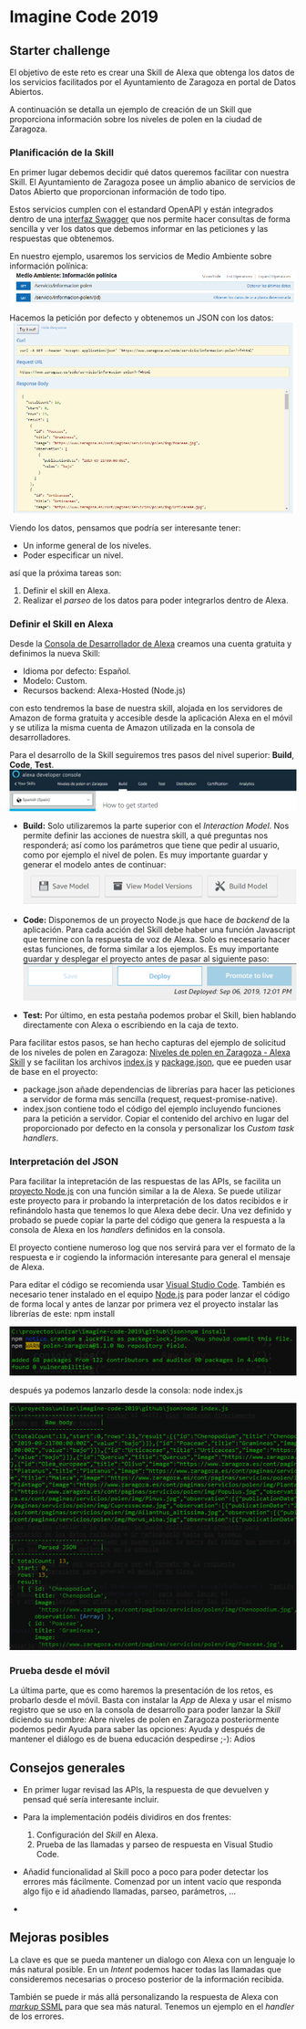 ﻿# Imagine Code 2019
## Starter challenge

El objetivo de este reto es crear una Skill de Alexa que obtenga los datos de los servicios 
facilitados por el Ayuntamiento de Zaragoza en portal de Datos Abiertos.

A continuación se detalla un ejemplo de creación de un Skill que proporciona información 
sobre los niveles de polen en la ciudad de Zaragoza. 

### Planificación de la Skill
En primer lugar debemos decidir qué datos queremos facilitar con nuestra Skill. El Ayuntamiento 
de Zaragoza posee un ámplio abanico de servicios de Datos Abierto que proporcionan información 
de todo tipo.

Estos servicios cumplen con el estandard OpenAPI y están integrados dentro de una 
[interfaz Swagger](https://www.zaragoza.es/docs-api_sede/#/) que nos permite hacer consultas de forma sencilla y ver los datos que 
debemos informar en las peticiones y las respuestas que obtenemos.

En nuestro ejemplo, usaremos los servicios de Medio Ambiente sobre información polínica:
![Medio Ambiente - Información polínica](assets/polen-services.png)

Hacemos la petición por defecto y obtenemos un JSON con los datos:
![Medio Ambiente - Información polínica](assets/polen-services-2.png)

Viendo los datos, pensamos que podría ser interesante tener:
* Un informe general de los niveles.
* Poder especificar un nivel.
  
así que la próxima tareas son:
1. Definir el skill en Alexa.
2. Realizar el _parseo_ de los datos para poder integrarlos dentro de Alexa.

### Definir el Skill en Alexa
Desde la [Consola de Desarrollador de Alexa](https://developer.amazon.com/alexa/console/ask) creamos una 
cuenta gratuita y definimos la nueva Skill:
* Idioma por defecto: Español.
* Modelo: Custom.
* Recursos backend: Alexa-Hosted (Node.js)
  
con esto tendremos la base de nuestra skill, alojada en los servidores de Amazon de 
forma gratuita y accesible desde la aplicación Alexa en el móvil y se utiliza la misma 
cuenta de Amazon utilizada en la consola de desarrolladores.

Para el desarrollo de la Skill seguiremos tres pasos del nivel superior: **Build**, **Code**, 
**Test**.
![Menú de desarrollador](assets/developer-menu.png)
* **Build:** Solo utilizaremos la parte superior con el *Interaction Model*. Nos permite 
  definir las acciones de nuestra skill, a qué preguntas nos responderá; así como los 
  parámetros que tiene que pedir al usuario, como por ejemplo el nivel de polen. Es 
  muy importante guardar y generar el modelo antes de continuar:
![Menú build](assets/build.png)

* **Code:** Disponemos de un proyecto Node.js que hace de _backend_ de la aplicación. Para 
  cada acción del Skill debe haber una función Javascript que termine con la respuesta 
  de voz de Alexa. Solo es necesario hacer estas funciones, de forma similar a los ejemplos. 
  Es muy importante guardar y desplegar el proyecto antes de pasar al siguiente paso:
![Menú code](assets/code.png)  

* **Test:** Por último, en esta pestaña podemos probar el Skill, bien hablando directamente 
  con Alexa o escribiendo en la caja de texto.

Para facilitar estos pasos, se han hecho capturas del ejemplo de solicitud de los niveles 
de polen en Zaragoza: [Niveles de polen en Zaragoza - Alexa Skill](./build) y se facilitan 
los archivos [index.js]() y [package.json](), que ee pueden usar de base en el proyecto:
* package.json añade dependencias de librerías para hacer las peticiones a servidor 
  de forma más sencilla (request, request-promise-native).
* index.json contiene todo el código del ejemplo incluyendo funciones para la petición 
  a servidor. Copiar el contenido del archivo en lugar del proporcionado por defecto 
  en la consola y personalizar los _Custom task handlers_.
  

### Interpretación del JSON
Para facilitar la intepretación de las respuestas de las APIs, se facilita un [proyecto 
Node.js](./code) con una función similar a la de Alexa. Se puede utilizar este proyecto para 
ir probando la interpretación de los datos recibidos e ir refinándolo hasta que tenemos 
lo que Alexa debe decir. Una vez definido y probado se puede copiar la parte del código que genera la respuesta 
a la consola de Alexa en los _handlers_ definidos en la consola.

El proyecto contiene numeroso log que nos servirá para ver el formato de la respuesta 
e ir cogiendo la información interesante para general el mensaje de Alexa.

Para editar el código se recomienda usar [Visual Studio Code](https://code.visualstudio.com/). También es necesario 
tener instalado en el equipo [Node.js](https://nodejs.org/es/) para poder lanzar el 
código de forma local y antes de lanzar por primera vez el proyecto instalar las librerías 
de este:
    npm install

![](assets/json-npm-install.png)
 
después ya podemos lanzarlo desde la consola:
    node index.js

![](assets/json-node.png)


### Prueba desde el móvil
La última parte, que es como haremos la presentación de los retos, es probarlo desde 
el móvil. Basta con instalar la _App_ de Alexa y usar el mismo registro que se uso en 
la consola de desarrollo para poder lanzar la _Skill_ diciendo su nombre:
    Abre niveles de polen en Zaragoza
posteriormente podemos pedir Ayuda para saber las opciones:
    Ayuda
y después de mantener el diálogo es de buena educación despedirse ;-):
    Adios


## Consejos generales
* En primer lugar revisad las APIs, la respuesta de que devuelven y pensad qué sería 
  interesante incluir.
* Para la implementación podéis dividiros en dos frentes:
  
    1. Configuración del _Skill_ en Alexa.
    2. Prueba de las llamadas y parseo de respuesta en Visual Studio Code.

* Añadid funcionalidad al Skill poco a poco para poder detectar los errores más fácilmente. 
  Comenzad por un intent vacío que responda algo fijo e id añadiendo llamadas, parseo, 
  parámetros, ...
* 

## Mejoras posibles

La clave es que se pueda mantener un dialogo con Alexa con un lenguaje lo más natural 
posible. En un _Intent_ podemos hacer todas las llamadas que consideremos necesarias 
o proceso posterior de la información recibida.

También se puede ir más allá personalizando la respuesta de Alexa con [_markup_ SSML](https://developer.amazon.com/docs/custom-skills/speech-synthesis-markup-language-ssml-reference.html) 
para que sea más natural. Tenemos un ejemplo en el _handler_ de los errores.